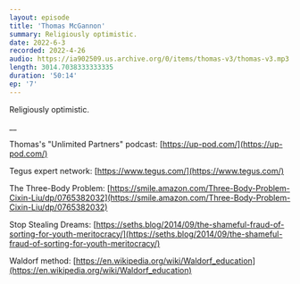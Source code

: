 ```yaml
---
layout: episode
title: 'Thomas McGannon'
summary: Religiously optimistic.
date: 2022-6-3
recorded: 2022-4-26
audio: https://ia902509.us.archive.org/0/items/thomas-v3/thomas-v3.mp3
length: 3014.7038333333335
duration: '50:14'
ep: '7'
---
```


Religiously optimistic.

__

Thomas's "Unlimited Partners" podcast: [https://up-pod.com/](https://up-pod.com/)

Tegus expert network: [https://www.tegus.com/](https://www.tegus.com/)

The Three-Body Problem: [https://smile.amazon.com/Three-Body-Problem-Cixin-Liu/dp/0765382032](https://smile.amazon.com/Three-Body-Problem-Cixin-Liu/dp/0765382032)

Stop Stealing Dreams: [https://seths.blog/2014/09/the-shameful-fraud-of-sorting-for-youth-meritocracy/](https://seths.blog/2014/09/the-shameful-fraud-of-sorting-for-youth-meritocracy/)

Waldorf method: [https://en.wikipedia.org/wiki/Waldorf_education](https://en.wikipedia.org/wiki/Waldorf_education)
